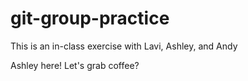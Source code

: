 # git-group-practice

This is an in-class exercise with Lavi, Ashley, and Andy


Ashley here! Let's grab coffee?

